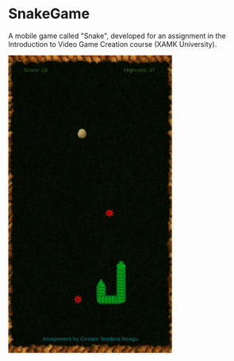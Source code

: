 # SnakeGame

A mobile game called "Snake", developed for an assignment in the Introduction to Video Game Creation course (XAMK University).

<img src="https://github.com/cezara98t/SnakeGame/blob/main/Gameplay.png" width="330" height="600">
